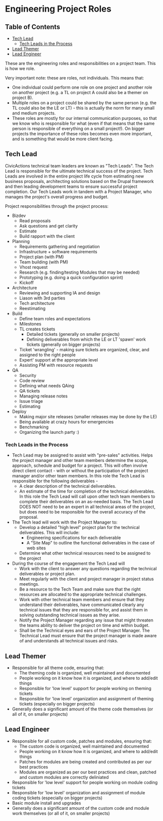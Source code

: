 # Engineering Project Roles

## Table of Contents

* [Tech Lead](#tech-lead)
	- [Tech Leads in the Process](#tech-lead-process)
* [Lead Themer](#lead-themer)
* [Lead Engineer](#lead-engineer)

These are the engineering roles and responsibilities on a project team. This is how we role.

Very important note: these are roles, not individuals. This means that:

* One individual could perform one role on one project and another role on another project (e.g. a TL on project A could also be a themer on project B).
* Multiple roles on a project could be shared by the same person (e.g. the TL could also be the LE or LT) - this is actually the norm for many small and medium projects.
* These roles are mostly for our internal communication purposes, so that we know who is responsible for what (even if that means that the same person is responsible of everything on a small project!). On bigger projects the importance of these roles becomes even more important, and is something that would be more client facing.

## <a name="tech-lead"></a>Tech Lead

CivicActions technical team leaders are known as "Tech Leads". The Tech Lead is responsible for the ultimate technical success of the project. Tech Leads are involved in the entire project life cycle from estimating new business proposals, architecting solutions based on the Drupal framework and then leading development teams to ensure successful project completion. Our Tech Leads work in tandem with a Project Manager, who manages the project's overall progress and budget.

Project responsibilities through the project process:

* Bizdev
	- Read proposals
	- Ask questions and get clarity
	- Estimate
	- Build rapport with the client
* Planning
	- Requirements gathering and negotiation
	- Infrastructure + software requirements
	- Project plan (with PM)
	- Team building (with PM)
	- Vhost request
	- Research (e.g. finding/testing Modules that may be needed)
	- Prototyping (e.g. doing a quick configuration sprint)
	- Kickoff
* Architecture
	- Reviewing and supporting IA and design
	- Liason with 3rd parties
	- Tech architecture
	- Reestimating
* Build
	- Define team roles and expectations
	- Milestones
	- TL creates tickets
		- Detailed tickets (generally on smaller projects)
		- Defining deliverables from which the LE or LT 'spawn' work tickets (generally on bigger projects)
	- Ticket 'wrangling' - making sure tickets are organized, clear, and assigned to the right people
	- Expert' support at the appropriate level
	- Assisting PM with resource requests
* QA
	- Security
	- Code review
	- Defining what needs QAing
	- QA tickets
	- Managing release notes
	- Issue triage
	- Estimating
* Deploy
	- Making major site releases (smaller releases may be done by the LE)
	- Being available at crazy hours for emergencies
	- Benchmarking
	- Organizing the launch party :)

### <a name="tech-lead-process"></a>Tech Leads in the Process

* Tech Lead may be assigned to assist with "pre-sales" activities. Helps the project manager and other team members determine the scope, approach, schedule and budget for a project. This will often involve direct client contact - with or without the participation of the project manager and/or other team members. In this role the Tech Lead is responsible for the following deliverables -
	- A clear description of the technical deliverables.
	- An estimate of the time for completion of the technical deliverables. In this role the Tech Lead will call upon other tech team members to complete their deliverables on an as-needed basis. The Tech Lead DOES NOT need to be an expert in all technical areas of the project, but does need to be responsible for the overall accuracy of the proposal.
* The Tech lead will work with the Project Manager to:
	- Develop a detailed "high level" project plan for the technical deliverables. This will include:
		- Engineering specifications for each deliverable
		- A "Site Map" to outline the functional deliverables in the case of web sites
	- Determine what other technical resources need to be assigned to the project
* During the course of the engagement the Tech Lead will
	- Work with the client to answer any questions regarding the technical deliverables or project plan.
	- Meet regularly with the client and project manager in project status meetings.
	- Be a resource to the Tech Team and make sure that the right resources are allocated to the appropriate technical challenges.
	- Work with other technical team members and ensure that they understand their deliverables, have communicated clearly any technical issues that they are responsible for, and assist them in solving outstanding technical issues as they arise.
	- Notify the Project Manager regarding any issue that might threaten the teams ability to deliver the project on time and within budget.
	- Shall be the Technical eyes and ears of the Project Manager. The Technical Lead must ensure that the project manager is made aware of and understands all technical issues and risks.

## <a name="lead-themer"></a>Lead Themer

* Responsible for all theme code, ensuring that:
	- The theming code is organized, well maintained and documented
	- People working on it know how it is organized, and where to add/edit things
	- Responsible for 'low level' support for people working on theming tickets
	- Responsible for 'low level' organization and assignment of theming tickets (especially on bigger projects)
* Generally does a significant amount of the theme code themselves (or all of it, on smaller projects)

## <a name="lead-engineer"></a>Lead Engineer

* Responsible for all custom code, patches and modules, ensuring that:
	- The custom code is organized, well maintained and documented
	- People working on it know how it is organized, and where to add/edit things
	- Patches for modules are being created and contributed as per our best practices
	- Modules are organized as per our best practices and clean, patched and custom modules are correctly deliniated
* Responsible for 'low level' support for people working on module coding tickets
* Responsible for 'low level' organization and assignment of module coding tickets (especially on bigger projects)
* Basic module install and upgrades
* Generally does a significant amount of the custom code and module work themselves (or all of it, on smaller projects)
